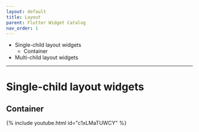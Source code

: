 ```yaml
---
layout: default
title: Layout
parent: Flutter Widget Catalog
nav_order: 1
---
```


- Single-child layout widgets
  - Container
- Multi-child layout widgets

<hr>

# Single-child layout widgets

## Container

{% include youtube.html id="c1xLMaTUWCY" %}
